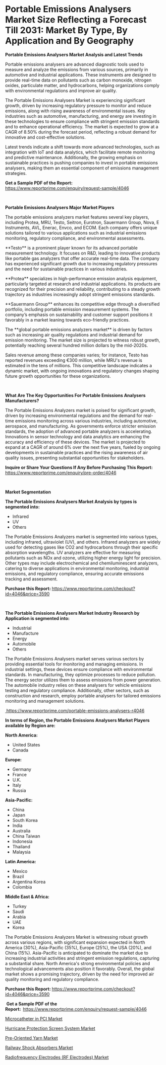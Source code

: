 <p><h1>Portable Emissions Analysers Market Size Reflecting a Forecast Till 2031: Market By Type, By Application and By Geography</h1></p><p><strong>Portable Emissions Analysers Market Analysis and Latest Trends</strong></p>
<p><p>Portable emissions analysers are advanced diagnostic tools used to measure and analyze the emissions from various sources, primarily in automotive and industrial applications. These instruments are designed to provide real-time data on pollutants such as carbon monoxide, nitrogen oxides, particulate matter, and hydrocarbons, helping organizations comply with environmental regulations and improve air quality.</p><p>The Portable Emissions Analysers Market is experiencing significant growth, driven by increasing regulatory pressure to monitor and reduce emissions, along with rising awareness of environmental issues. Key industries such as automotive, manufacturing, and energy are investing in these technologies to ensure compliance with stringent emission standards and to enhance operational efficiency. The market is expected to grow at a CAGR of 8.50% during the forecast period, reflecting a robust demand for innovative and cost-effective solutions.</p><p>Latest trends indicate a shift towards more advanced technologies, such as integration with IoT and data analytics, which facilitate remote monitoring and predictive maintenance. Additionally, the growing emphasis on sustainable practices is pushing companies to invest in portable emissions analysers, making them an essential component of emissions management strategies.</p></p>
<p><strong>Get a Sample PDF of the Report:&nbsp;</strong> <a href="https://www.reportprime.com/enquiry/request-sample/4046?utm_campaign=1411&utm_medium=2&utm_source=Github&utm_content=ia&utm_term=10102024&utm_id=portable-emissions-analysers">https://www.reportprime.com/enquiry/request-sample/4046</a></p>
<p>&nbsp;</p>
<p><strong>Portable Emissions Analysers Major Market Players</strong></p>
<p><p>The portable emissions analyzers market features several key players, including Protea, MRU, Testo, Seitron, Eurotron, Sauermann Group, Nova, E Instruments, AVL, Enerac, Envco, and ECOM. Each company offers unique solutions tailored to various applications such as industrial emissions monitoring, regulatory compliance, and environmental assessments.</p><p>**Testo** is a prominent player known for its advanced portable measurement technology. It focuses on R&D, leading to innovative products like portable gas analyzers that offer accurate real-time data. The company has experienced significant growth due to increasing regulatory pressures and the need for sustainable practices in various industries.</p><p>**Protea** specializes in high-performance emission analysis equipment, particularly targeted at research and industrial applications. Its products are recognized for their precision and reliability, contributing to a steady growth trajectory as industries increasingly adopt stringent emissions standards.</p><p>**Sauermann Group** enhances its competitive edge through a diversified portfolio, including portable emission measurement systems. The company’s emphasis on sustainability and customer support positions it favorably in a market leaning towards eco-friendly practices. </p><p>The **global portable emissions analyzers market** is driven by factors such as increasing air quality regulations and industrial demand for emission monitoring. The market size is projected to witness robust growth, potentially reaching several hundred million dollars by the mid-2020s.</p><p>Sales revenue among these companies varies; for instance, Testo has reported revenues exceeding €300 million, while MRU's revenue is estimated in the tens of millions. This competitive landscape indicates a dynamic market, with ongoing innovations and regulatory changes shaping future growth opportunities for these organizations.</p></p>
<p>&nbsp;</p>
<p><strong>What Are The Key Opportunities For Portable Emissions Analysers Manufacturers?</strong></p>
<p><p>The Portable Emissions Analyzers market is poised for significant growth, driven by increasing environmental regulations and the demand for real-time emissions monitoring across various industries, including automotive, aerospace, and manufacturing. As governments enforce stricter emission standards, the adoption of advanced portable analyzers is accelerating. Innovations in sensor technology and data analytics are enhancing the accuracy and efficiency of these devices. The market is projected to expand at a CAGR of around 6% over the next five years, fueled by ongoing developments in sustainable practices and the rising awareness of air quality issues, presenting substantial opportunities for stakeholders.</p></p>
<p><strong>Inquire or Share Your Questions If Any Before Purchasing This Report:</strong> <a href="https://www.reportprime.com/enquiry/pre-order/4046?utm_campaign=1411&utm_medium=2&utm_source=Github&utm_content=ia&utm_term=10102024&utm_id=portable-emissions-analysers">https://www.reportprime.com/enquiry/pre-order/4046</a></p>
<p>&nbsp;</p>
<p><strong>Market Segmentation</strong></p>
<p><strong>The Portable Emissions Analysers Market Analysis by types is segmented into:</strong></p>
<p><ul><li>Infrared</li><li>UV</li><li>Others</li></ul></p>
<p><p>The Portable Emissions Analyzers market is segmented into various types, including infrared, ultraviolet (UV), and others. Infrared analyzers are widely used for detecting gases like CO2 and hydrocarbons through their specific absorption wavelengths. UV analyzers are effective for measuring pollutants such as NOx and ozone, utilizing higher energy light for precision. Other types may include electrochemical and chemiluminescent analyzers, catering to diverse applications in environmental monitoring, industrial emissions, and regulatory compliance, ensuring accurate emissions tracking and assessment.</p></p>
<p><strong>Purchase this Report:&nbsp;</strong><a href="https://www.reportprime.com/checkout?id=4046&price=3590&utm_campaign=1411&utm_medium=2&utm_source=Github&utm_content=ia&utm_term=10102024&utm_id=portable-emissions-analysers">https://www.reportprime.com/checkout?id=4046&price=3590</a></p>
<p>&nbsp;</p>
<p><strong>The Portable Emissions Analysers Market Industry Research by Application is segmented into:</strong></p>
<p><ul><li>Industrial</li><li>Manufacture</li><li>Energy</li><li>Automobile</li><li>Others</li></ul></p>
<p><p>The Portable Emissions Analysers market serves various sectors by providing essential tools for monitoring and managing emissions. In industrial settings, these devices ensure compliance with environmental standards. In manufacturing, they optimize processes to reduce pollution. The energy sector utilizes them to assess emissions from power generation. The automobile industry relies on these analysers for vehicle emissions testing and regulatory compliance. Additionally, other sectors, such as construction and research, employ portable analysers for tailored emissions monitoring and management solutions.</p></p>
<p><a href="https://www.reportprime.com/portable-emissions-analysers-r4046?utm_campaign=1411&utm_medium=2&utm_source=Github&utm_content=ia&utm_term=10102024&utm_id=portable-emissions-analysers">&nbsp;https://www.reportprime.com/portable-emissions-analysers-r4046</a></p>
<p><strong>In terms of Region, the Portable Emissions Analysers Market Players available by Region are:</strong></p>
<p>
    <p> <strong> North America: </strong>
        <ul>
            <li>United States</li>
            <li>Canada</li>
        </ul>
        </p> 
    <p> <strong> Europe: </strong>
        <ul>
            <li>Germany</li>
            <li>France</li>
            <li>U.K.</li>
            <li>Italy</li>
            <li>Russia</li>
        </ul>
        </p> 
    <p> <strong> Asia-Pacific: </strong>
        <ul>
            <li>China</li>
            <li>Japan</li>
            <li>South Korea</li>
            <li>India</li>
            <li>Australia</li>
            <li>China Taiwan</li>
            <li>Indonesia</li>
            <li>Thailand</li>
            <li>Malaysia</li>
        </ul>
        </p> 
    <p> <strong> Latin America: </strong>
        <ul>
            <li>Mexico</li>
            <li>Brazil</li>
            <li>Argentina Korea</li>
            <li>Colombia</li>
        </ul>
        </p> 
    <p> <strong> Middle East & Africa: </strong>
        <ul>
            <li>Turkey</li>
            <li>Saudi</li>
            <li>Arabia</li>
            <li>UAE</li>
            <li>Korea</li>
        </ul>
    </p>
    </p>
<p><p>The Portable Emissions Analyzers Market is witnessing robust growth across various regions, with significant expansion expected in North America (30%), Asia-Pacific (35%), Europe (25%), the USA (20%), and China (15%). Asia-Pacific is anticipated to dominate the market due to increasing industrial activities and stringent emission regulations, capturing a substantial share. North America's strong environmental policies and technological advancements also position it favorably. Overall, the global market shows a promising trajectory, driven by the need for improved air quality monitoring and regulatory compliance.</p></p>
<p><strong>Purchase this Report: </strong><a href="https://www.reportprime.com/checkout?id=4046&price=3590&utm_campaign=1411&utm_medium=2&utm_source=Github&utm_content=ia&utm_term=10102024&utm_id=portable-emissions-analysers">https://www.reportprime.com/checkout?id=4046&price=3590</a></p>
<p>&nbsp;<strong>Get a Sample PDF of the Report:&nbsp;&nbsp;</strong><a href="https://www.reportprime.com/enquiry/request-sample/4046?utm_campaign=1411&utm_medium=2&utm_source=Github&utm_content=ia&utm_term=10102024&utm_id=portable-emissions-analysers">https://www.reportprime.com/enquiry/request-sample/4046</a></p>
<p><strong></strong></p>
<p><p><a href="https://www.linkedin.com/pulse/microcatheter-pci-market-innovations-trends-comprehensive-l2fne?utm_campaign=1411&utm_medium=2&utm_source=Github&utm_content=ia&utm_term=10102024&utm_id=portable-emissions-analysers">Microcatheter in PCI Market</a></p><p><a href="https://www.linkedin.com/pulse/global-hurricane-protection-screen-system-market-analysis-key-avjcc?utm_campaign=1411&utm_medium=2&utm_source=Github&utm_content=ia&utm_term=10102024&utm_id=portable-emissions-analysers">Hurricane Protection Screen System Market</a></p><p><a href="https://www.linkedin.com/pulse/pre-oriented-yarn-market-dynamics-application-types-emerging-wc6de?utm_campaign=1411&utm_medium=2&utm_source=Github&utm_content=ia&utm_term=10102024&utm_id=portable-emissions-analysers">Pre-Oriented Yarn Market</a></p><p><a href="https://www.linkedin.com/pulse/railway-shock-absorbers-market-size-share-analysis-growth-zjuff?utm_campaign=1411&utm_medium=2&utm_source=Github&utm_content=ia&utm_term=10102024&utm_id=portable-emissions-analysers">Railway Shock Absorbers Market</a></p><p><a href="https://www.linkedin.com/pulse/radiofrequency-electrodes-rf-market-outlook-complete-kqmxe?utm_campaign=1411&utm_medium=2&utm_source=Github&utm_content=ia&utm_term=10102024&utm_id=portable-emissions-analysers">Radiofrequency Electrodes (RF Electrodes) Market</a></p></p>